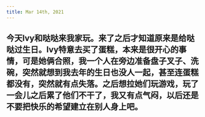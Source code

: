 ```yaml
---
title: Mar 14th, 2021
---
```


## 今天Ivy和哒哒来我家玩。来了之后才知道原来是给哒哒过生日。Ivy特意去买了蛋糕，本来是很开心的事情，可是她俩合照，我一个人在旁边准备盘子叉子、洗碗，突然就想到我去年的生日也没人一起，甚至连蛋糕都没有，突然就有点失落。之后想拉她们玩游戏，玩了一会儿之后累了他们不干了，我又有点气闷，以后还是不要把快乐的希望建立在别人身上吧。
